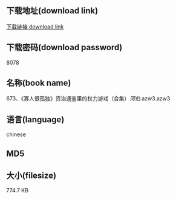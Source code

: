 ## 下载地址(download link)
[下载链接 download link](https://tutu365.netlify.app/?s=673%E3%80%81%E3%80%8A%E5%AF%A1%E4%BA%BA%E5%BE%88%E5%AD%A4%E7%8B%AC%E3%80%8B%E8%B5%84%E6%B2%BB%E9%80%9A%E9%89%B4%E9%87%8C%E7%9A%84%E6%9D%83%E5%8A%9B%E6%B8%B8%E6%88%8F%EF%BC%88%E5%90%88%E9%9B%86%EF%BC%89_%E6%B2%B3%E4%BC%AF_.azw3)

## 下载密码(download password)
8078

## 名称(book name)
673、《寡人很孤独》资治通鉴里的权力游戏（合集）_河伯_.azw3.azw3

## 语言(language)
chinese

## MD5


## 大小(filesize)
774.7 KB
